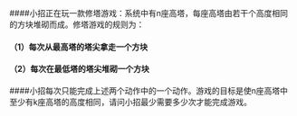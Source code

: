 ####小招正在玩一款修塔游戏：系统中有n座高塔，每座高塔由若干个高度相同的方块堆砌而成。修塔游戏的规则为：
#### （1）每次从最高塔的塔尖拿走一个方块
#### （2）每次在最低塔的塔尖堆砌一个方块
####小招每次只能完成上述两个动作中的一个动作。游戏的目标是使n座高塔中至少有k座高塔的高度相同，请问小招最少需要多少次才能完成游戏。
